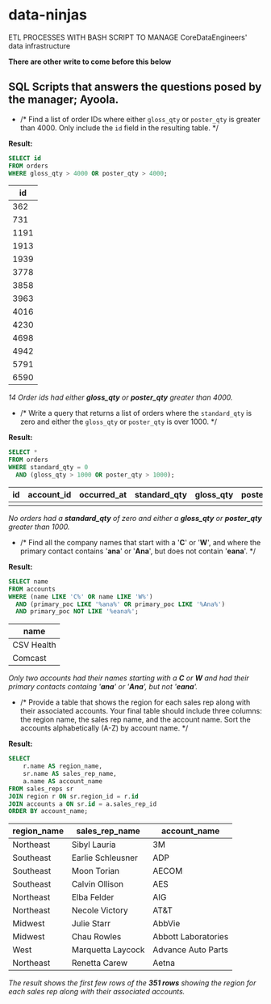 # data-ninjas
ETL PROCESSES WITH BASH SCRIPT TO MANAGE CoreDataEngineers' data infrastructure

**There are other write to come before this below**

## SQL Scripts that answers the questions posed by the manager; Ayoola.

- /* Find a list of order IDs where either `gloss_qty` or `poster_qty` is greater than 4000. Only include the `id` field in the resulting table. */


**Result:**
```sql
SELECT id
FROM orders
WHERE gloss_qty > 4000 OR poster_qty > 4000;
```

id | 
--| 
362 | 
731 | 
1191 | 
1913 |
1939 | 
3778 | 
3858 | 
3963 | 
4016 | 
4230 |
4698 | 
4942 | 
5791 | 
6590 | 

*14 Order ids had either **gloss_qty** or **poster_qty** greater than 4000.*


- /* Write a query that returns a list of orders where the `standard_qty` is zero and either the `gloss_qty` or `poster_qty` is over 1000. */

**Result:**

```sql
SELECT *
FROM orders
WHERE standard_qty = 0 
  AND (gloss_qty > 1000 OR poster_qty > 1000);
```

| id | account_id | occurred_at | standard_qty | gloss_qty | poster_qty | total | standard_amt_usd | gloss_amt_usd | poster_amt_usd | total_amt_usd |
|----|------------|-------------|--------------|-----------|------------|-------|------------------|---------------|----------------|---------------|
|    |            |             |              |           |            |       |                  |               |                |               |

*No orders had a **standard_qty** of zero and either a **gloss_qty** or **poster_qty** greater than 1000.*


- /* Find all the company names that start with a '**C**' or '**W**', and where the primary contact contains '**ana**' or '**Ana**', but does not contain '**eana**'. */

**Result:**

```sql
SELECT name
FROM accounts
WHERE (name LIKE 'C%' OR name LIKE 'W%')
  AND (primary_poc LIKE '%ana%' OR primary_poc LIKE '%Ana%')
  AND primary_poc NOT LIKE '%eana%';
```

name | 
--| 
CSV Health | 
Comcast | 
     
*Only two accounts had their names starting with a **C** or **W** and had their primary contacts containg '**ana**' or '**Ana**', but not '**eana**'.*


- /* Provide a table that shows the region for each sales rep along with their associated accounts. Your final table should include three columns: the region name, the sales rep name, and the account name. Sort the accounts alphabetically (A-Z) by account name. */

**Result:**

```sql
SELECT 
    r.name AS region_name,
    sr.name AS sales_rep_name,
    a.name AS account_name
FROM sales_reps sr
JOIN region r ON sr.region_id = r.id
JOIN accounts a ON sr.id = a.sales_rep_id
ORDER BY account_name;
```
| region_name | sales_rep_name       | account_name              |
|-------------|-----------------------|---------------------------|
| Northeast   | Sibyl Lauria          | 3M                        |
| Southeast   | Earlie Schleusner     | ADP                       |
| Southeast   | Moon Torian           | AECOM                     |
| Southeast   | Calvin Ollison        | AES                       |
| Northeast   | Elba Felder           | AIG                       |
| Northeast   | Necole Victory        | AT&T                      |
| Midwest     | Julie Starr           | AbbVie                    |
| Midwest     | Chau Rowles           | Abbott Laboratories       |
| West        | Marquetta Laycock     | Advance Auto Parts        |
| Northeast   | Renetta Carew         | Aetna                     |

*The result shows the first few rows of the **351 rows** showing the region for each sales rep along with their associated accounts.*